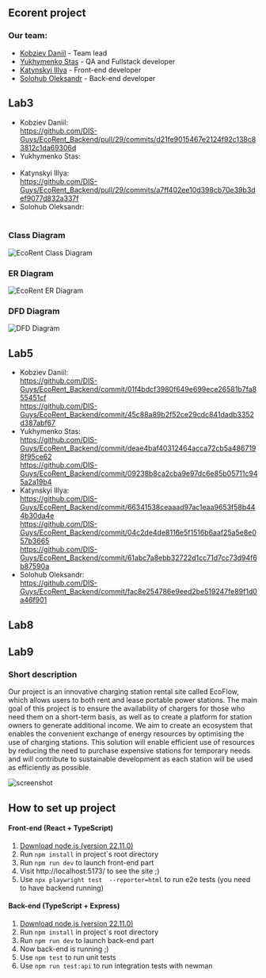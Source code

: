 ## Ecorent project

### Our team:

- [Kobziev Daniil](https://t.me/Sevenpointnine) - Team lead
- [Yukhymenko Stas](https://t.me/stas_yukhymenko) - QA and Fullstack developer
- [Katynskyi Illya](https://t.me/girostark) - Front-end developer
- [Solohub Oleksandr](https://t.me/cyan_light) - Back-end developer

## Lab3

- Kobziev Daniil:<br>
  https://github.com/DIS-Guys/EcoRent_Backend/pull/29/commits/d21fe9015467e2124f92c138c83812c1da69306d<br>
- Yukhymenko Stas:<br>
  <br>
- Katynskyi Illya:<br>
  https://github.com/DIS-Guys/EcoRent_Backend/pull/29/commits/a7ff402ee10d398cb70e39b3def9077d832a337f<br>
- Solohub Oleksandr:<br>
  <br>

### Class Diagram

![EcoRent Class Diagram](https://github.com/user-attachments/assets/c85d205a-a158-4978-a30b-1ccd10b8ca93)

### ER Diagram

![EcoRent ER Diagram](https://github.com/user-attachments/assets/de656458-a995-47f4-abb7-a0ec1787665d)

### DFD Diagram

![DFD Diagram](link)

## Lab5

- Kobziev Daniil:<br>
  https://github.com/DIS-Guys/EcoRent_Backend/commit/01f4bdcf3980f649e699ece26581b7fa855451cf<br>
  https://github.com/DIS-Guys/EcoRent_Backend/commit/45c88a89b2f52ce29cdc841dadb3352d387abf67<br>
- Yukhymenko Stas:<br>
  https://github.com/DIS-Guys/EcoRent_Backend/commit/deae4baf40312464acca72cb5a4867198f95ce62<br>
  https://github.com/DIS-Guys/EcoRent_Backend/commit/09238b8ca2cba9e97dc6e85b05711c945a2a19b4<br>
- Katynskyi Illya:<br>
  https://github.com/DIS-Guys/EcoRent_Backend/commit/66341538ceaaad97ac1eaa9653f58b444b30da4e<br>
  https://github.com/DIS-Guys/EcoRent_Backend/commit/04c2de4de8116e5f1516b6aaf25a5e8e057b3665<br>
  https://github.com/DIS-Guys/EcoRent_Backend/commit/61abc7a8ebb32722d1cc71d7cc73d94f6b87590a<br>
- Solohub Oleksandr:<br>
  https://github.com/DIS-Guys/EcoRent_Backend/commit/fac8e254786e9eed2be519247fe89f1d0a46f901<br>

## Lab8

## Lab9

### Short description

Our project is an innovative charging station rental site called EcoFlow, which allows users to both rent and lease portable power stations. The main goal of this project is to ensure the availability of chargers for those who need them on a short-term basis, as well as to create a platform for station owners to generate additional income. We aim to create an ecosystem that enables the convenient exchange of energy resources by optimising the use of charging stations. This solution will enable efficient use of resources by reducing the need to purchase expensive stations for temporary needs and will contribute to sustainable development as each station will be used as efficiently as possible.

![screenshot](https://i.imgur.com/0bT7HSm.jpeg)

## How to set up project

#### Front-end (React + TypeScript)

1. [Download node.js (version 22.11.0)](https://nodejs.org/en/blog/release/v22.11.0)
2. Run `npm install` in project`s root directory
3. Run `npm run dev` to launch front-end part
4. Visit http://localhost:5173/ to see the site ;)
5. Use `npx playwright test  --reporter=html` to run e2e tests (you need to have backend running)

#### Back-end (TypeScript + Express)

1. [Download node.js (version 22.11.0)](https://nodejs.org/en/blog/release/v22.11.0)
2. Run `npm install` in project`s root directory
3. Run `npm run dev` to launch back-end part
4. Now back-end is running ;)
5. Use `npm test` to run unit tests
6. Use `npm run test:api` to run integration tests with newman
